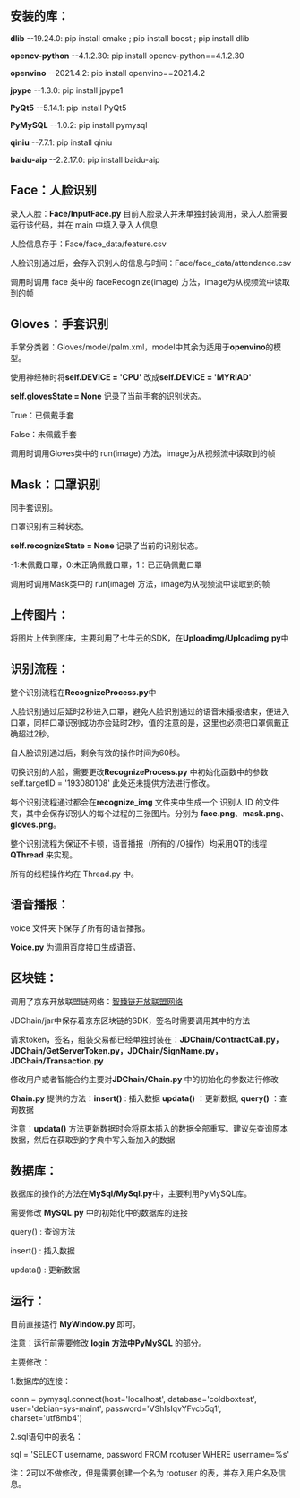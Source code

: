 ## 安装的库： 

**dlib**  --19.24.0: pip install cmake ; pip install boost ; pip install dlib

**opencv-python**  --4.1.2.30: pip install opencv-python==4.1.2.30

**openvino**  --2021.4.2:  pip install openvino==2021.4.2

**jpype**  --1.3.0: pip install jpype1

**PyQt5** --5.14.1: pip install PyQt5

**PyMySQL**  --1.0.2:  pip install pymysql

**qiniu**  --7.7.1:  pip install qiniu

**baidu-aip** --2.2.17.0:  pip install baidu-aip


## Face：人脸识别

录入人脸：**Face/InputFace.py**  目前人脸录入并未单独封装调用，录入人脸需要运行该代码，并在 main 中填入录入人信息

人脸信息存于：Face/face_data/feature.csv

人脸识别通过后，会存入识别人的信息与时间：Face/face_data/attendance.csv

调用时调用 face 类中的 faceRecognize(image) 方法，image为从视频流中读取到的帧



## Gloves：手套识别

手掌分类器：Gloves/model/palm.xml，model中其余为适用于**openvino**的模型。

使用神经棒时将**self.DEVICE = 'CPU'** 改成**self.DEVICE = 'MYRIAD'** 

 **self.glovesState = None** 记录了当前手套的识别状态。

True：已佩戴手套

False：未佩戴手套

调用时调用Gloves类中的 run(image) 方法，image为从视频流中读取到的帧



## Mask：口罩识别

同手套识别。

口罩识别有三种状态。

**self.recognizeState = None** 记录了当前的识别状态。  

-1:未佩戴口罩，0:未正确佩戴口罩，1：已正确佩戴口罩

调用时调用Mask类中的 run(image) 方法，image为从视频流中读取到的帧



## 上传图片：

将图片上传到图床，主要利用了七牛云的SDK，在**Uploadimg/Uploadimg.py**中



## 识别流程：

整个识别流程在**RecognizeProcess.py**中

人脸识别通过后延时2秒进入口罩，避免人脸识别通过的语音未播报结束，便进入口罩，同样口罩识别成功亦会延时2秒，值的注意的是，这里也必须把口罩佩戴正确超过2秒。

自人脸识别通过后，剩余有效的操作时间为60秒。

切换识别的人脸，需要更改**RecognizeProcess.py** 中初始化函数中的参数 self.targetID = '193080108' 此处还未提供方法进行修改。

每个识别流程通过都会在**recognize_img** 文件夹中生成一个 识别人 ID 的文件夹，其中会保存识别人的每个过程的三张图片。分别为 **face.png**、**mask.png**、**gloves.png**。

整个识别流程为保证不卡顿，语音播报（所有的I/O操作）均采用QT的线程 **QThread** 来实现。

所有的线程操作均在 Thread.py 中。

## 语音播报：

voice 文件夹下保存了所有的语音播报。

**Voice.py** 为调用百度接口生成语音。



## 区块链：

调用了京东开放联盟链网络：[智臻链开放联盟网络](https://openchain.jd.com/)

JDChain/jar中保存着京东区块链的SDK，签名时需要调用其中的方法

请求token，签名，组装交易都已经单独封装在：**JDChain/ContractCall.py，JDChain/GetServerToken.py，JDChain/SignName.py，JDChain/Transaction.py**

修改用户或者智能合约主要对**JDChain/Chain.py** 中的初始化的参数进行修改

**Chain.py** 提供的方法：**insert()** : 插入数据  **updata()** ：更新数据, **query()** ：查询数据

注意：**updata()** 方法更新数据时会将原本插入的数据全部重写。建议先查询原本数据，然后在获取到的字典中写入新加入的数据



## 数据库：

数据库的操作的方法在**MySql/MySql.py**中，主要利用PyMySQL库。

需要修改 **MySQL.py** 中的初始化中的数据库的连接

query() : 查询方法

insert() : 插入数据

updata() : 更新数据



## 运行：

目前直接运行 **MyWindow.py** 即可。

注意：运行前需要修改 **login **方法中**PyMySQL** 的部分。

主要修改：

1.数据库的连接：

conn = pymysql.connect(host='localhost', database='coldboxtest', user='debian-sys-maint', password='VShIsIqvYFvcb5q1', charset='utf8mb4')  

2.sql语句中的表名：

sql = 'SELECT username, password FROM rootuser WHERE username=%s'

注：2可以不做修改，但是需要创建一个名为 rootuser 的表，并存入用户名及信息。